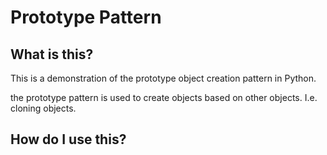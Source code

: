 # Prototype Pattern

## What is this?

This is a demonstration of the prototype object creation pattern in Python.

the prototype pattern is used to create objects based on other objects. I.e. cloning objects.

## How do I use this?